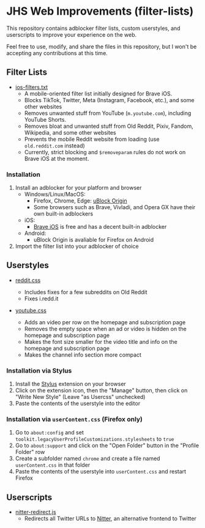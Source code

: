# JHS Web Improvements (filter-lists)

This repository contains adblocker filter lists, custom userstyles, and userscripts to improve your experience on the web.

Feel free to use, modify, and share the files in this repository, but I won't be accepting any contributions at this time.

## Filter Lists

- [ios-filters.txt](ios-filters.txt)
  - A mobile-oriented filter list initially designed for Brave iOS.
  - Blocks TikTok, Twitter, Meta (Instagram, Facebook, etc.), and some other websites
  - Removes unwanted stuff from YouTube (`m.youtube.com`), including YouTube Shorts.
  - Removes bloat and unwanted stuff from Old Reddit, Pixiv, Fandom, Wikipedia, and some other websites
  - Prevents the mobile Reddit website from loading (use `old.reddit.com` instead)
  - Currently, strict blocking and `$removeparam` rules do not work on Brave iOS at the moment.

### Installation

1. Install an adblocker for your platform and browser
    - Windows/Linux/MacOS: 
      - Firefox, Chrome, Edge: [uBlock Origin](https://github.com/gorhill/uBlock)
      - Some browsers such as Brave, Vivladi, and Opera GX have their own built-in adblockers
    - iOS:
      - [Brave iOS](https://brave.com/ios/) is free and has a decent built-in adblocker
    - Android:
      - uBlock Origin is avaliable for Firefox on Android
2. Import the filter list into your adblocker of choice

## Userstyles

- [reddit.css](styles/reddit.css)
  - Includes fixes for a few subreddits on Old Reddit
  - Fixes i.redd.it

- [youtube.css](styles/youtube.css)
  - Adds an video per row on the homepage and subscription page
  - Removes the empty space when an ad or video is hidden on the homepage and subscription page
  - Makes the font size smaller for the video title and info on the homepage and subscription page
  - Makes the channel info section more compact

### Installation via Stylus
1. Install the [Stylus](https://github.com/openstyles/stylus) extension on your browser
2. Click on the extension icon, then the "Manage" button, then click on "Write New Style" (Leave "as Usercss" unchecked)
3. Paste the contents of the userstyle into the editor

### Installation via `userContent.css` (Firefox only)
1. Go to `about:config` and set `toolkit.legacyUserProfileCustomizations.stylesheets` to `true`
2. Go to `about:support` and click on the "Open Folder" button in the "Profile Folder" row
3. Create a subfolder named `chrome` and create a file named `userContent.css` in that folder
4. Paste the contents of the userstyle into `userContent.css` and restart Firefox

## Userscripts
- [nitter-redirect.js](scripts/nitter-redirect.js)
  -  Redirects all Twitter URLs to [Nitter](https://github.com/zedeus/nitter), an alternative frontend to Twitter
